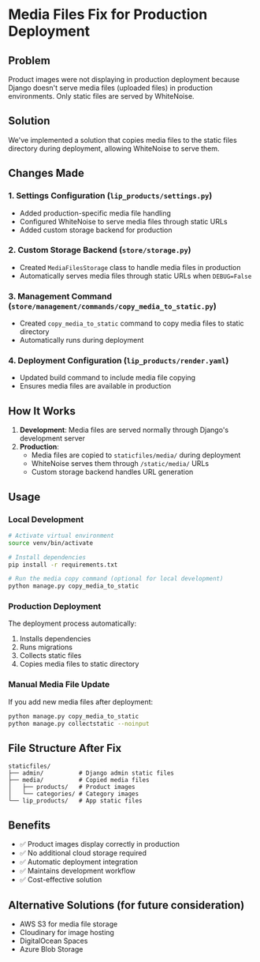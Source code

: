 # Media Files Fix for Production Deployment

## Problem
Product images were not displaying in production deployment because Django doesn't serve media files (uploaded files) in production environments. Only static files are served by WhiteNoise.

## Solution
We've implemented a solution that copies media files to the static files directory during deployment, allowing WhiteNoise to serve them.

## Changes Made

### 1. Settings Configuration (`lip_products/settings.py`)
- Added production-specific media file handling
- Configured WhiteNoise to serve media files through static URLs
- Added custom storage backend for production

### 2. Custom Storage Backend (`store/storage.py`)
- Created `MediaFilesStorage` class to handle media files in production
- Automatically serves media files through static URLs when `DEBUG=False`

### 3. Management Command (`store/management/commands/copy_media_to_static.py`)
- Created `copy_media_to_static` command to copy media files to static directory
- Automatically runs during deployment

### 4. Deployment Configuration (`lip_products/render.yaml`)
- Updated build command to include media file copying
- Ensures media files are available in production

## How It Works

1. **Development**: Media files are served normally through Django's development server
2. **Production**: 
   - Media files are copied to `staticfiles/media/` during deployment
   - WhiteNoise serves them through `/static/media/` URLs
   - Custom storage backend handles URL generation

## Usage

### Local Development
```bash
# Activate virtual environment
source venv/bin/activate

# Install dependencies
pip install -r requirements.txt

# Run the media copy command (optional for local development)
python manage.py copy_media_to_static
```

### Production Deployment
The deployment process automatically:
1. Installs dependencies
2. Runs migrations
3. Collects static files
4. Copies media files to static directory

### Manual Media File Update
If you add new media files after deployment:
```bash
python manage.py copy_media_to_static
python manage.py collectstatic --noinput
```

## File Structure After Fix
```
staticfiles/
├── admin/          # Django admin static files
├── media/          # Copied media files
│   ├── products/   # Product images
│   └── categories/ # Category images
└── lip_products/   # App static files
```

## Benefits
- ✅ Product images display correctly in production
- ✅ No additional cloud storage required
- ✅ Automatic deployment integration
- ✅ Maintains development workflow
- ✅ Cost-effective solution

## Alternative Solutions (for future consideration)
- AWS S3 for media file storage
- Cloudinary for image hosting
- DigitalOcean Spaces
- Azure Blob Storage 